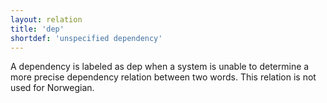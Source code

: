 ```yaml
---
layout: relation
title: 'dep'
shortdef: 'unspecified dependency'
---
```


A dependency is labeled as dep when a system is unable to determine a more precise dependency relation between two words. This relation is not used for Norwegian.
<!-- Interlanguage links updated Út zář 29 20:23:28 CEST 2020 -->
